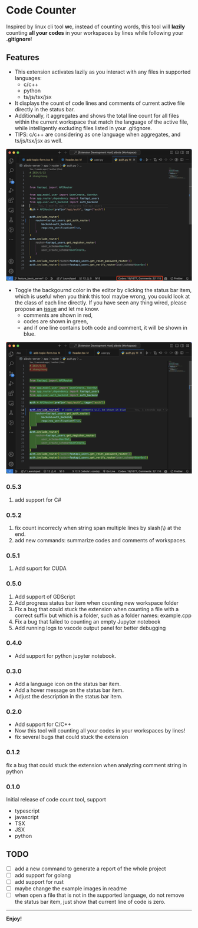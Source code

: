 # Code Counter

Inspired by linux cli tool **wc**, instead of counting words, this tool will **lazily** counting **all your codes** in your workspaces by lines while following your **.gitignore**!

## Features

* This extension activates lazily as you interact with any files in supported languages:
  * c/c++
  * python
  * ts/js/tsx/jsx
* It displays the count of code lines and comments of current active file directly in the status bar.
* Additionally, it aggregates and shows the total line count for all files within the current workspace that match the language of the active file, while intelligently excluding files listed in your .gitignore.
* TIPS: c/c++ are considering as one language when aggregates, and ts/js/tsx/jsx as well.

![example](assets/example1.png)

* Toggle the backgournd color in the editor by clicking the status bar item, which is useful when you think this tool maybe wrong, you could look at the class of each line directly. If you have seen any thing wired, please propose an [issue](https://github.com/im-zhong/code-count/issues) and let me know.
  * comments are shown in red,
  * codes are shown in green,
  * and if one line contains both code and comment, it will be shown in blue.

![example](assets/example2.png)

### 0.5.3

1. add support for C#

### 0.5.2

1. fix count incorrecly when string span multiple lines by slash(\\) at the end.
2. add new commands: summarize codes and comments of workspaces.

### 0.5.1

1. Add suport for CUDA

### 0.5.0

1. Add support of GDScript
2. Add progress status bar item when counting new workspace folder
3. Fix a bug that could stuck the extension when counting a file with a correct suffix but which is a folder, such as a folder names: example.cpp
4. Fix a bug that failed to counting an empty Jupyter notebook
5. Add running logs to vscode output panel for better debugging

### 0.4.0

* Add support for python jupyter notebook.

### 0.3.0

* Add a language icon on the status bar item.
* Add a hover message on the status bar item.
* Adjust the description in the status bar item.

### 0.2.0

* Add support for C/C++
* Now this tool will counting all your codes in your workspaces by lines!
* fix several bugs that could stuck the extension

### 0.1.2

fix a bug that could stuck the extension when analyzing comment string in python

### 0.1.0

Initial release of code count tool, support

* typescript
* javascript
* TSX
* JSX
* python

## TODO

* [ ] add a new command to generate a report of the whole project
* [ ] add support for golang
* [ ] add support for rust
* [ ] maybe change the example images in readme
* [ ] when open a file that is not in the supported language, do not remove the status bar item, just show that current line of code is zero.

---

**Enjoy!**
